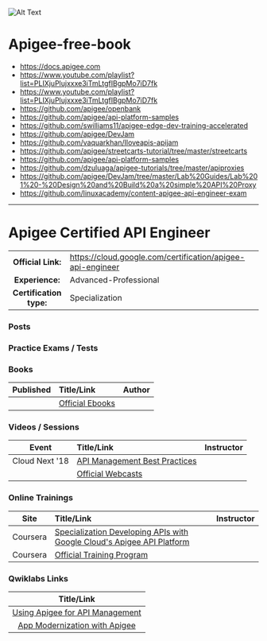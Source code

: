 ![Alt Text](https://nordicapis.com/wp-content/uploads/Apigee_TransparentPrimaryLogo-4.png )

# Apigee-free-book

- https://docs.apigee.com
- https://www.youtube.com/playlist?list=PLIXjuPlujxxxe3iTmLtgfIBgpMo7iD7fk
- https://www.youtube.com/playlist?list=PLIXjuPlujxxxe3iTmLtgfIBgpMo7iD7fk
- https://github.com/apigee/openbank
- https://github.com/apigee/api-platform-samples
- https://github.com/swilliams11/apigee-edge-dev-training-accelerated
- https://github.com/apigee/DevJam
- https://github.com/vaquarkhan/Iloveapis-apijam
- https://github.com/apigee/streetcarts-tutorial/tree/master/streetcarts
- https://github.com/apigee/api-platform-samples
- https://github.com/dzuluaga/apigee-tutorials/tree/master/apiproxies
- https://github.com/apigee/DevJam/tree/master/Lab%20Guides/Lab%201%20-%20Design%20and%20Build%20a%20simple%20API%20Proxy
- https://github.com/linuxacademy/content-apigee-api-engineer-exam

----------------------------------------------

# Apigee Certified API Engineer

| | | |
| :---:         |     :---      |          :--- |
| **Official Link:** | https://cloud.google.com/certification/apigee-api-engineer | 
| **Experience:** | Advanced-Professional | 
| **Certification type:** | Specialization | 

### Posts

### Practice Exams / Tests

### Books
| Published | Title/Link | Author |
| :---:         |     :---      |          :--- |
| | [Official Ebooks](https://cloud.google.com/apigee/resources/#/type=Ebook) | |

### Videos / Sessions
| Event | Title/Link | Instructor |
| :---:         |     :---      |          :--- |
| Cloud Next '18 | [API Management Best Practices](https://www.youtube.com/watch?v=a_oPGpMfjMg) | |
| | [Official Webcasts](https://docs.apigee.com/) | |

### Online Trainings
| Site | Title/Link | Instructor |
| :---:         |     :---      |          :--- |
| Coursera | [Specialization Developing APIs with Google Cloud's Apigee API Platform](https://www.coursera.org/specializations/apigee-api-gcp) | |
| Coursera | [Official Training Program](https://cloud.google.com/training/apigee) | |

### Qwiklabs Links
|  Title/Link  |
| :---:         |
| [Using Apigee for API Management](https://google.qwiklabs.com/focuses/798?parent=catalog) |
| [App Modernization with Apigee](https://google.qwiklabs.com/quests/57) |

